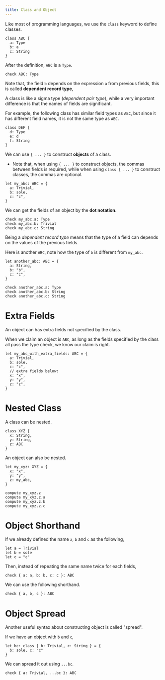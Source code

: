 ```yaml
---
title: Class and Object
---
```


Like most of programming languages,
we use the `class` keyword to define classes.

```cicada
class ABC {
  a: Type
  b: a
  c: String
}
```

After the definition, `ABC` is a `Type`.

```cicada
check ABC: Type
```

Note that, the field `b` depends on the expression `a` from previous fields,
this is called **dependent record type**,

A class is like a sigma type (_dependent pair type_),
while a very important difference is that the names of fields are significant.

For example, the following class has similar field types as `ABC`,
but since it has different field names, it is not the same type as `ABC`.

```cicada
class DEF {
  d: Type
  e: d
  f: String
}
```

We can use `{ ... }` to construct **objects** of a class.

- Note that, when using `{ ... }` to construct objects, the commas between fields is required,
  while when using `class { ... }` to construct classes, the commas are optional.

```cicada
let my_abc: ABC = {
  a: Trivial,
  b: sole,
  c: "c",
}
```

We can get the fields of an object by the **dot notation**.

```cicada
check my_abc.a: Type
check my_abc.b: Trivial
check my_abc.c: String
```

Being a _dependent record type_ means that
the type of a field can depends on
the values of the previous fields.

Here is another `ABC`, note how the type of `b` is different from `my_abc`.

```cicada
let another_abc: ABC = {
  a: String,
  b: "b",
  c: "c",
}

check another_abc.a: Type
check another_abc.b: String
check another_abc.c: String
```

# Extra Fields

An object can has extra fields not specified by the class.

When we claim an object is `ABC`,
as long as the fields specified by the class all pass the type check,
we know our claim is right.

```cicada
let my_abc_with_extra_fields: ABC = {
  a: Trivial,
  b: sole,
  c: "c",
  // extra fields below:
  x: "x",
  y: "y",
  z: "z",
}
```

# Nested Class

A class can be nested.

```cicada
class XYZ {
  x: String,
  y: String,
  z: ABC
}
```

An object can also be nested.

```cicada
let my_xyz: XYZ = {
  x: "x",
  y: "y",
  z: my_abc,
}

compute my_xyz.z
compute my_xyz.z.a
compute my_xyz.z.b
compute my_xyz.z.c
```

# Object Shorthand

If we already defined the name `a`, `b` and `c` as the following,

```cicada
let a = Trivial
let b = sole
let c = "c"
```

Then, instead of repeating the same name twice for each fields,

```cicada
check { a: a, b: b, c: c }: ABC
```

We can use the following shorthand.

```cicada
check { a, b, c }: ABC
```

# Object Spread

Another useful syntax about constructing object is called "spread".

If we have an object with `b` and `c`,

```cicada
let bc: class { b: Trivial, c: String } = {
  b: sole, c: "c"
}
```

We can spread it out using `...bc`.

```cicada
check { a: Trivial, ...bc }: ABC
```
